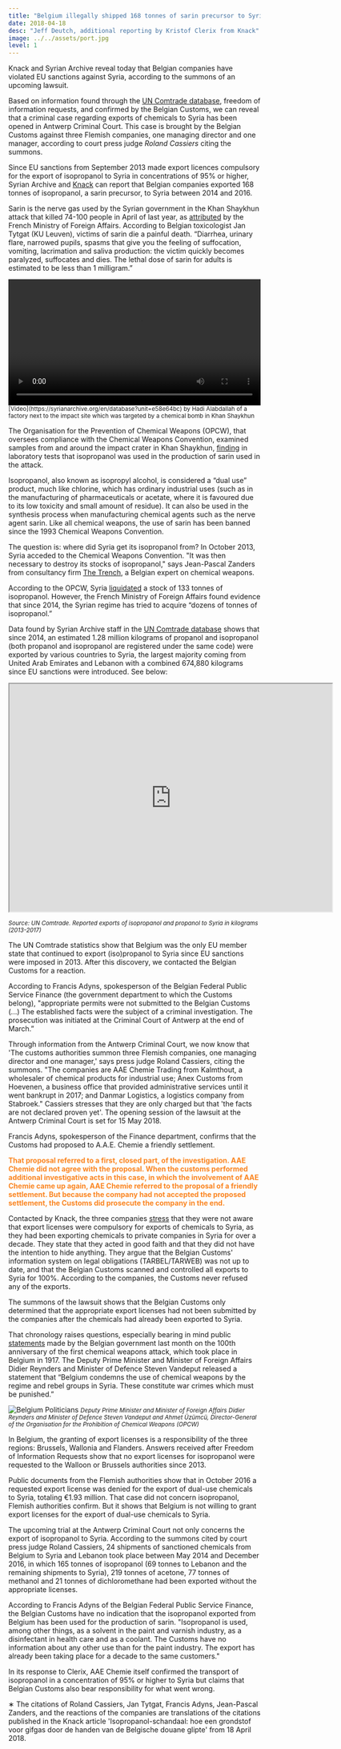 ```yaml
---
title: "Belgium illegally shipped 168 tonnes of sarin precursor to Syria"
date: 2018-04-18
desc: "Jeff Deutch, additional reporting by Kristof Clerix from Knack"
image: ../../assets/port.jpg
level: 1
---
```


Knack and Syrian Archive reveal today that Belgian companies have violated EU sanctions against Syria, according to the summons of an upcoming lawsuit.

Based on information found through the [UN Comtrade database](https://comtrade.un.org/), freedom of information requests, and confirmed by the Belgian Customs, we can reveal that a criminal case regarding exports of chemicals to Syria has been opened in Antwerp Criminal Court. This case is brought by the Belgian Customs against three Flemish companies, one managing director and one manager, according to court press judge *Roland Cassiers* citing the summons.

Since EU sanctions from September 2013 made export licences compulsory for the export of isopropanol to Syria in concentrations of 95% or higher, Syrian Archive and [Knack](https://www.knack.be/nieuws/belgie/isopropanol-schandaal-hoe-een-grondstof-voor-gifgas-door-de-handen-van-de-belgische-douane-glipte/article-longread-1097291.html) can report that Belgian companies exported 168 tonnes of isopropanol, a sarin precursor, to Syria between 2014 and 2016.

Sarin is the nerve gas used by the Syrian government in the Khan Shaykhun attack that killed 74-100 people in April of last year, as [attributed](https://www.diplomatie.gouv.fr/en/country-files/syria/events/article/chemical-attack-in-syria-national-evaluation-presented-by-jean-marc-ayrault) by the French Ministry of Foreign Affairs. According to Belgian toxicologist Jan Tytgat (KU Leuven), victims of sarin die a painful death. “Diarrhea, urinary flare, narrowed pupils, spasms that give you the feeling of suffocation, vomiting, lacrimation and saliva production: the victim quickly becomes paralyzed, suffocates and dies. The lethal dose of sarin for adults is estimated to be less than 1 milligram.”

<video controls width="100%">
  <source src="https://cube.syrianarchive.org/littlefork/youtube_video/4f20a66995412be034bff64e595eb843207327b163289844883b7fbd27e5c64d/0_1fkKEEJ5E.mp4#t=2" type="video/mp4">
  </source>
Your browser does not support the video tag.
</video>
<small>[Video](https://syrianarchive.org/en/database?unit=e58e64bc) by Hadi Alabdallah of a factory next to the impact site which was targeted by a chemical bomb in Khan Shaykhun</small>

The Organisation for the Prevention of Chemical Weapons (OPCW), that oversees compliance with the Chemical Weapons Convention, examined samples from and around the impact crater in Khan Shaykhun, [finding](http://www.securitycouncilreport.org/atf/cf/%7B65BFCF9B-6D27-4E9C-8CD3-CF6E4FF168FF9%7D/s_2017_904.pdf) in laboratory tests that isopropanol was used in the production of sarin used in the attack.

Isopropanol, also known as isopropyl alcohol, is considered a “dual use” product, much like chlorine, which has ordinary industrial uses (such as in the manufacturing of pharmaceuticals or acetate, where it is favoured due to its low toxicity and small amount of residue). It can also be used in the synthesis process when manufacturing chemical agents such as the nerve agent sarin. Like all chemical weapons, the use of sarin has been banned since the 1993 Chemical Weapons Convention.

The question is: where did Syria get its isopropanol from? In October 2013, Syria acceded to the Chemical Weapons Convention. "It was then necessary to destroy its stocks of isopropanol," says Jean-Pascal Zanders from consultancy firm [The Trench](http://www.the-trench.org/author/jp-zanders/), a Belgian expert on chemical weapons.

According to the OPCW, Syria [liquidated](https://www.opcw.org/news/article/opcw-all-category-1-chemicals-declared-by-syria-now-destroyed/) a stock of 133 tonnes of isopropanol. However, the French Ministry of Foreign Affairs found evidence that since 2014, the Syrian regime has tried to acquire “dozens of tonnes of isopropanol.”

Data found by Syrian Archive staff in the [UN Comtrade database](https://comtrade.un.org/) shows that since 2014, an estimated 1.28 million kilograms of propanol and isopropanol (both propanol and isopropanol are registered under the same code) were exported by various countries to Syria, the largest majority coming from United Arab Emirates and Lebanon with a combined 674,880 kilograms since EU sanctions were introduced. See below:


<iframe src="https://public.tableau.com/views/ExportsofisopropanolandpropanoltoSyriainkilograms2013-2017/Sheet1?:showVizHome=no&:embed=true" width="645" height="455"></iframe>


<small>*Source: UN Comtrade. Reported exports of isopropanol and propanol to Syria in kilograms (2013-2017)*</small>


The UN Comtrade statistics show that Belgium was the only EU member state that continued to export (iso)propanol to Syria since EU sanctions were imposed in 2013. After this discovery, we contacted the Belgian Customs for a reaction.

According to Francis Adyns, spokesperson of the Belgian Federal Public Service Finance (the government department to which the Customs belong), "appropriate permits were not submitted to the Belgian Customs (...) The established facts were the subject of a criminal investigation. The prosecution was initiated at the Criminal Court of Antwerp at the end of March.”

Through information from the Antwerp Criminal Court, we now know that 'The customs authorities summon three Flemish companies, one managing director and one manager,' says press judge Roland Cassiers, citing the summons. "The companies are AAE Chemie Trading from Kalmthout, a wholesaler of chemical products for industrial use; Anex Customs from Hoevenen, a business office that provided administrative services until it went bankrupt in 2017; and Danmar Logistics, a logistics company from Stabroek." Cassiers stresses that they are only charged but that 'the facts are not declared proven yet'. The opening session of the lawsuit at the Antwerp Criminal Court is set for 15 May 2018.

Francis Adyns, spokesperson of the Finance department, confirms that the Customs had proposed to A.A.E. Chemie a friendly settlement.

<span style="color:#fb8520">**That proposal referred to a first, closed part, of the investigation. AAE Chemie did not agree with the proposal. When the customs performed additional investigative acts in this case, in which the involvement of AAE Chemie came up again, AAE Chemie referred to the proposal of a friendly settlement. But because the company had not accepted the proposed settlement, the Customs did prosecute the company in the end.**</span>

Contacted by Knack, the three companies [stress](http://www.knack.be/nieuws/belgie/isopropanol-schandaal-hoe-een-grondstof-voor-gifgas-door-de-handen-van-de-belgische-douane-glipte/article-longread-1097291.html) that they were not aware that export licenses were compulsory for exports of chemicals to Syria, as they had been exporting chemicals to private companies in Syria for over a decade. They state that they acted in good faith and that they did not have the intention to hide anything. They argue that the Belgian Customs' information system on legal obligations (TARBEL/TARWEB) was not up to date, and that the Belgian Customs scanned and controlled all exports to Syria for 100%. According to the companies, the Customs never refused any of the exports.

The summons of the lawsuit shows that the Belgian Customs only determined that the appropriate export licenses had not been submitted by the companies after the chemicals had already been exported to Syria.  

That chronology raises questions, especially bearing in mind public [statements](https://diplomatie.belgium.be/en/newsroom/news/2018/belgium_supports_fight_against_use_of_chemical_weapons) made by the Belgian government last month on the 100th anniversary of the first chemical weapons attack, which took place in Belgium in 1917. The Deputy Prime Minister and Minister of Foreign Affairs Didier Reynders and Minister of Defence Steven Vandeput released a statement that “Belgium condemns the use of chemical weapons by the regime and rebel groups in Syria. These constitute war crimes which must be punished.”

![Belgium Politicians](../../assets/politicians.jpg)
<small>*Deputy Prime Minister and Minister of Foreign Affairs Didier Reynders and Minister of Defence Steven Vandeput and Ahmet Üzümcü, Director-General of the Organisation for the Prohibition of Chemical Weapons (OPCW)*</small>

In Belgium, the granting of export licenses is a responsibility of the three regions: Brussels, Wallonia and Flanders. Answers received after Freedom of Information Requests show that no export licenses for isopropanol were requested to the Walloon or Brussels authorities since 2013.

Public documents from the Flemish authorities show that in October 2016 a requested export license was denied for the export of dual-use chemicals to Syria, totaling €1.93 million. That case did not concern isopropanol, Flemish authorities confirm. But it shows that Belgium is not willing to grant export licenses for the export of dual-use chemicals to Syria.

The upcoming trial at the Antwerp Criminal Court not only concerns the export of isopropanol to Syria. According to the summons cited by court press judge Roland Cassiers, 24 shipments of sanctioned chemicals from Belgium to Syria and Lebanon took place between May 2014 and December 2016, in which 165 tonnes of isopropanol (69 tonnes to Lebanon and the remaining shipments to Syria), 219 tonnes of acetone, 77 tonnes of methanol and 21 tonnes of dichloromethane had been exported without the appropriate licenses.

According to Francis Adyns of the Belgian Federal Public Service Finance, the Belgian Customs have no indication that the isopropanol exported from Belgium has been used for the production of sarin. "Isopropanol is used, among other things, as a solvent in the paint and varnish industry, as a disinfectant in health care and as a coolant. The Customs have no information about any other use than for the paint industry. The export has already been taking place for a decade to the same customers."

In its response to Clerix, AAE Chemie itself confirmed the transport of isopropanol in a concentration of 95% or higher to Syria but claims that Belgian Customs also bear responsibility for what went wrong.

&lowast; The citations of Roland Cassiers, Jan Tytgat, Francis Adyns, Jean-Pascal Zanders, and the reactions of the companies are translations of the citations published in the Knack article 'Isopropanol-schandaal: hoe een grondstof voor gifgas door de handen van de Belgische douane glipte' from 18 April 2018.
